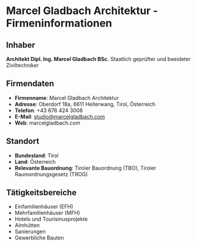 # Marcel Gladbach Architektur - Firmeninformationen

## Inhaber
**Architekt Dipl. Ing. Marcel Gladbach BSc.**
Staatlich geprüfter und beeideter Ziviltechniker

## Firmendaten
- **Firmenname**: Marcel Gladbach Architektur
- **Adresse**: Oberdorf 18a, 6611 Heiterwang, Tirol, Österreich
- **Telefon**: +43 676 424 3008
- **E-Mail**: studio@marcelgladbach.com
- **Web**: marcelgladbach.com

## Standort
- **Bundesland**: Tirol
- **Land**: Österreich
- **Relevante Bauordnung**: Tiroler Bauordnung (TBO), Tiroler Raumordnungsgesetz (TROG)

## Tätigkeitsbereiche
- Einfamilienhäuser (EFH)
- Mehrfamilienhäuser (MFH)
- Hotels und Tourismusprojekte
- Almhütten
- Sanierungen
- Gewerbliche Bauten